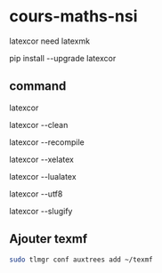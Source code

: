 # cours-maths-nsi

latexcor need latexmk

pip install --upgrade latexcor

## command

latexcor

latexcor --clean

latexcor --recompile

latexcor --xelatex

latexcor --lualatex

latexcor --utf8

latexcor --slugify

## Ajouter texmf

```bash
sudo tlmgr conf auxtrees add ~/texmf
```
